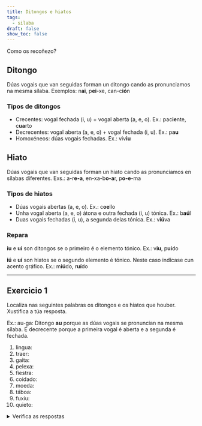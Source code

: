 ```yaml
---
title: Ditongos e hiatos
tags:
  - silaba
draft: false
show_toc: false
---
```

Como os recoñezo?

## Ditongo

Dúas vogais que van seguidas forman un ditongo cando as pronunciamos na mesma sílaba. Exemplos: n**ai**, p**ei**-xe, can-c**ió**n

### Tipos de ditongos

* Crecentes: vogal fechada (i, u) + vogal aberta (a, e, o). Ex.: pac**ie**nte, c**ua**rto
* Decrecentes: vogal aberta (a, e, o) + vogal fechada (i, u). Ex.: p**au**
* Homoxéneos: dúas vogais fechadas. Ex.: viv**iu**

## Hiato

Dúas vogais que van seguidas forman un hiato cando as pronunciamos en sílabas diferentes. Exs.: a-r**e-a**, en-xa-b**o-a**r, p**o-e**-ma

### Tipos de hiatos

* Dúas vogais abertas (a, e, o). Ex.: c**oe**llo
* Unha vogal aberta (a, e, o) átona e outra fechada (i, u) tónica. Ex.: b**aú**l
* Duas vogais fechadas (i, u), a segunda delas tónica. Ex.: v**iú**va

### Repara

**iu** e **ui** son ditongos se o primeiro é o elemento tónico. Ex.: v**iu**, p**ui**do

**iú** e **uí** son hiatos se o segundo elemento é tónico. Neste caso indícase cun acento gráfico. Ex.: m**iú**do, r**uí**do

- - -

## Exercicio 1

Localiza nas seguintes palabras os ditongos e os hiatos que houber. Xustifica a
túa resposta.

Ex.: au-ga: Ditongo **au** porque as dúas vogais se pronuncian na mesma sílaba.
É decrecente porque a primeira vogal é aberta e a segunda é fechada.

1. lingua:
2. traer:
3. gaita:
4. pelexa:
5. fiestra:
6. coidado:
7. moeda:
8. táboa:
9. fuxiu:
10. quieto:

<details> <summary>Verifica as respostas </summary>

1. lin-gua: Ditongo *ua* porque as dúas vogais se pronuncian na mesma sílaba. É crecente porque a primeira vogal é fechada e a segunda é aberta. 
2. tra-er: Hiato *ae* porque as dúas vogais se pronuncian en sílabas distintas. As dúas vogais son abertas.
3. gai-ta: Ditongo *ai* porque as dúas vogais se pronuncian na mesma sílaba. É decrecente porque a primeira vogal é aberta e segunda é fechada. 
4. pe-le-xa: Non hai ningún encontro vocálico, por tanto, non pode haber nin ditongo nin hiato.
5. fies-tra: Ditongo *ie* porque as dúas vogais se pronuncian na mesma sílaba. É crecente porque a primeira vogal é fechada e a segunda é aberta (un *e* semiaberto). 
6. coi-da-do: Ditongo *oi* porque as dúas vogais se pronuncian na mesma sílaba. É decrecente porque a primeira vogal é máis aberta que a segunda. 
7. mo-e-da: Hiato *oe* porque as dúas vogais se pronuncian en sílabas distintas. As dúas vogais son abertas.
8. tá-bo-a: Hiato *ao* porque as dúas vogais se pronuncian en sílabas distintas. As dúas vogais son abertas.
9. fu-xiu: Ditongo *iu* porque as dúas vogais se pronuncian na mesma sílaba. É homoxéneo porque as dúas vogais son fechadas.
10. quie-to: Ditongo *ie* porque as dúas vogais se pronuncian na mesma sílaba. É crecente porque a primeira vogal é fechada e a segunda é aberta (un *e* semiaberto).

</details>
